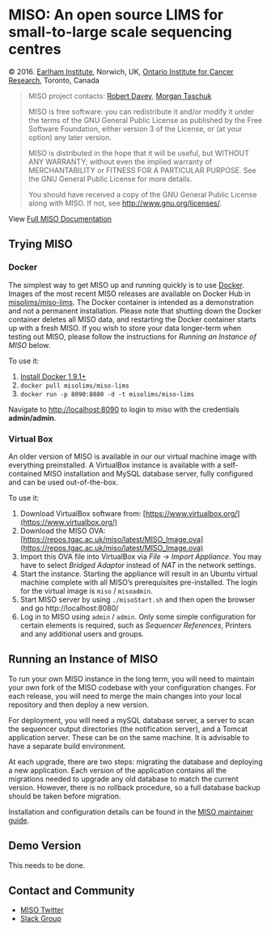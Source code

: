 # MISO: An open source LIMS for small-to-large scale sequencing centres

&copy; 2016. [Earlham Institute](http://earlham.ac.uk/), Norwich, UK, [Ontario Institute for Cancer Research](http://oicr.on.ca), Toronto, Canada

> MISO project contacts: [Robert Davey](robert.davey@earlham.ac.uk), [Morgan Taschuk](morgan.taschuk@oicr.on.ca)
>
> MISO is free software: you can redistribute it and/or modify
> it under the terms of the GNU General Public License as published by
> the Free Software Foundation, either version 3 of the License, or
> (at your option) any later version.
>
> MISO is distributed in the hope that it will be useful,
> but WITHOUT ANY WARRANTY; without even the implied warranty of
> MERCHANTABILITY or FITNESS FOR A PARTICULAR PURPOSE.  See the
> GNU General Public License for more details.
>
> You should have received a copy of the GNU General Public License
> along with MISO.  If not, see <http://www.gnu.org/licenses/>.

View [Full MISO Documentation](http://tgac.github.io/miso-lims/)

## Trying MISO

### Docker

The simplest way to get MISO up and running quickly is to use
[Docker](https://www.docker.com/). Images of the most recent MISO releases are
available on Docker Hub in
[misolims/miso-lims](https://hub.docker.com/r/misolims/miso-lims/). The Docker
container is intended as a demonstration and not a permanent installation. Please 
note that shutting down the Docker container deletes all MISO data, and 
restarting the Docker container starts up with a fresh MISO. If you wish to 
store your data longer-term when testing out MISO, please follow the instructions 
for _Running an Instance of MISO_ below.

To use it:

1. [Install Docker 1.9.1+](https://www.docker.com/products/docker) 
1. ```docker pull misolims/miso-lims``` 
1. ```docker run -p 8090:8080 -d -t misolims/miso-lims```

Navigate to [http://localhost:8090](http://localhost:8090) to login to miso with
the credentials **admin/admin**.

### Virtual Box

An older version of MISO is available in our our virtual machine image with
everything preinstalled. A VirtualBox instance is available with a
self-contained MISO installation and MySQL database server, fully configured and
can be used out-of-the-box.

To use it:

1.  Download VirtualBox software from:
[https://www.virtualbox.org/](https://www.virtualbox.org/) 
1.  Download the MISO OVA:
[https://repos.tgac.ac.uk/miso/latest/MISO_Image.ova](https://repos.tgac.ac.uk/miso/latest/MISO_Image.ova)
1.  Import this OVA file into VirtualBox via _File_ → _Import Appliance_. You
may have to select _Bridged Adaptor_ instead of _NAT_ in the network settings.
1.  Start the instance. Starting the appliance will result in an Ubuntu virtual
machine complete with all MISO’s prerequisites pre-installed. The login for the
virtual image is `miso` / `misoadmin`.
1.  Start MISO server by using `./misoStart.sh` and then open the browser and go http://localhost:8080/
1.  Log in to MISO using `admin` / `admin`. Only some simple configuration for
certain elements is required, such as _Sequencer References_, Printers and any
additional users and groups.

## Running an Instance of MISO 

To run your own MISO instance in the long term, you will need to maintain your
own fork of the MISO codebase with your configuration changes. For each
release, you will need to merge the main changes into your local repository and
then deploy a new version.

For deployment, you will need a mySQL database server, a server to scan the
sequencer output directories (the notification server), and a Tomcat
application server. These can be on the same machine. It is advisable to
have a separate build environment.

At each upgrade, there are two steps: migrating the database and deploying a
new application. Each version of the application contains all the migrations
needed to upgrade any old database to match the current version. However, there
is no rollback procedure, so a full database backup should be taken before
migration.

Installation and configuration details can be found in the [MISO maintainer guide](docs/_posts/2016-01-11-admin-manual.md).

## Demo Version
This needs to be done.

## Contact and Community

- [MISO Twitter](https://twitter.com/misolims)
- [Slack Group](https://miso-lims.slack.com/)
